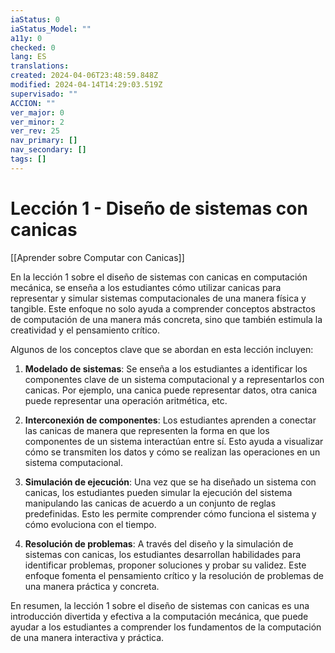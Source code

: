 ```yaml
---
iaStatus: 0
iaStatus_Model: ""
a11y: 0
checked: 0
lang: ES
translations: 
created: 2024-04-06T23:48:59.848Z
modified: 2024-04-14T14:29:03.519Z
supervisado: ""
ACCION: ""
ver_major: 0
ver_minor: 2
ver_rev: 25
nav_primary: []
nav_secondary: []
tags: []
---
```

# Lección 1 - Diseño de sistemas con canicas

[[Aprender sobre Computar con Canicas]]

En la lección 1 sobre el diseño de sistemas con canicas en computación mecánica, se enseña a los estudiantes cómo utilizar canicas para representar y simular sistemas computacionales de una manera física y tangible. Este enfoque no solo ayuda a comprender conceptos abstractos de computación de una manera más concreta, sino que también estimula la creatividad y el pensamiento crítico.

Algunos de los conceptos clave que se abordan en esta lección incluyen:

1. **Modelado de sistemas**: Se enseña a los estudiantes a identificar los componentes clave de un sistema computacional y a representarlos con canicas. Por ejemplo, una canica puede representar datos, otra canica puede representar una operación aritmética, etc.

2. **Interconexión de componentes**: Los estudiantes aprenden a conectar las canicas de manera que representen la forma en que los componentes de un sistema interactúan entre sí. Esto ayuda a visualizar cómo se transmiten los datos y cómo se realizan las operaciones en un sistema computacional.

3. **Simulación de ejecución**: Una vez que se ha diseñado un sistema con canicas, los estudiantes pueden simular la ejecución del sistema manipulando las canicas de acuerdo a un conjunto de reglas predefinidas. Esto les permite comprender cómo funciona el sistema y cómo evoluciona con el tiempo.

4. **Resolución de problemas**: A través del diseño y la simulación de sistemas con canicas, los estudiantes desarrollan habilidades para identificar problemas, proponer soluciones y probar su validez. Este enfoque fomenta el pensamiento crítico y la resolución de problemas de una manera práctica y concreta.

En resumen, la lección 1 sobre el diseño de sistemas con canicas es una introducción divertida y efectiva a la computación mecánica, que puede ayudar a los estudiantes a comprender los fundamentos de la computación de una manera interactiva y práctica.

